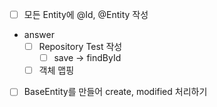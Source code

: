 - [ ] 모든 Entity에 @Id, @Entity 작성
  
- answer
  - [ ] Repository Test 작성
    - [ ] save -> findById
  - [ ] 객체 맵핑
- [ ] BaseEntity를 만들어 create, modified 처리하기